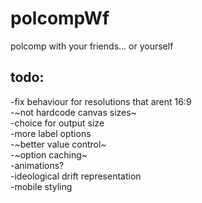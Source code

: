 # polcompWf
polcomp with your friends... or yourself


## todo:
-fix behaviour for resolutions that arent 16:9 <br>
-~not hardcode canvas sizes~ <br>
-choice for output size <br>
-more label options<br>
-~better value control~<br>
-~option caching~<br>
-animations? <br>
-ideological drift representation<br> 
-mobile styling<br> 
